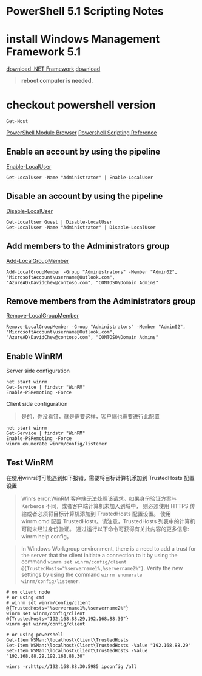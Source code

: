 # PowerShell 5.1 Scripting Notes

# install Windows Management Framework 5.1
[download .NET Framework](https://dotnet.microsoft.com/download/dotnet-framework/thank-you/net48-offline-installer)
[download](https://www.microsoft.com/en-us/download/details.aspx?id=54616)

> **reboot computer is needed.**

# checkout powershell version
```shell script
Get-Host
```

[PowerShell Module Browser](https://docs.microsoft.com/en-us/powershell/module/)
[Powershell Scripting Reference](https://docs.microsoft.com/en-us/powershell/module/cimcmdlets/?view=powershell-5.1)

## Enable an account by using the pipeline
[Enable-LocalUser](https://docs.microsoft.com/en-us/powershell/module/microsoft.powershell.localaccounts/enable-localuser?view=powershell-5.1)

```shell script
Get-LocalUser -Name "Administrator" | Enable-LocalUser
```

##  Disable an account by using the pipeline
[Disable-LocalUser](https://docs.microsoft.com/en-us/powershell/module/microsoft.powershell.localaccounts/disable-localuser?view=powershell-5.1)

```shell script
Get-LocalUser Guest | Disable-LocalUser
Get-LocalUser -Name "Administrator" | Disable-LocalUser
```

##  Add members to the Administrators group
[Add-LocalGroupMember](https://docs.microsoft.com/en-us/powershell/module/microsoft.powershell.localaccounts/add-localgroupmember?view=powershell-5.1)

```shell script
Add-LocalGroupMember -Group "Administrators" -Member "Admin02", "MicrosoftAccount\username@Outlook.com", "AzureAD\DavidChew@contoso.com", "CONTOSO\Domain Admins"
```


## Remove members from the Administrators group
[Remove-LocalGroupMember](https://docs.microsoft.com/en-us/powershell/module/microsoft.powershell.localaccounts/remove-localgroupmember?view=powershell-5.1)

```shell script
Remove-LocalGroupMember -Group "Administrators" -Member "Admin02", "MicrosoftAccount\username@Outlook.com", "AzureAD\DavidChew@contoso.com", "CONTOSO\Domain Admins"
```

## Enable WinRM

Server side configuration
```shell script
net start winrm
Get-Service | findstr "WinRM"
Enable-PSRemoting -Force
```

Client side configuration
> 是的，你没看错，就是需要这样，客户端也需要进行此配置
```shell script
net start winrm
Get-Service | findstr "WinRM"
Enable-PSRemoting -Force
winrm enumerate winrm/config/listener
```

## Test WinRM

在使用winrs时可能遇到如下报错，需要将目标计算机添加到 TrustedHosts 配置设置
>Winrs error:WinRM 客户端无法处理该请求。如果身份验证方案与 Kerberos 不同，或者客户端计算机未加入到域中， 则必须使用 HTTPS 传输或者必须将目标计算机添加到 TrustedHosts 配置设置。 使用 winrm.cmd 配置 TrustedHosts。请注意，TrustedHosts 列表中的计算机可能未经过身份验证。 通过运行以下命令可获得有关此内容的更多信息: winrm help config。

>In Windows Workgroup environment, there is a need to add a trust for the server that the client initiate a connection to it by using the command `winrm set winrm/config/client @{TrustedHosts="%servername1%,%servername2%"}`.
>Verity the new settings by using the command `winrm enumerate winrm/config/listener`.

```shell script
# on client node
# or using cmd
# winrm set winrm/config/client @{TrustedHosts="%servername1%,%servername2%"}
winrm set winrm/config/client @{TrustedHosts="192.168.88.29,192.168.88.30"}
winrm get winrm/config/client

# or using powershell
Get-Item WSMan:\localhost\Client\TrustedHosts
Set-Item WSMan:\localhost\Client\TrustedHosts -Value "192.168.88.29"
Set-Item WSMan:\localhost\Client\TrustedHosts -Value "192.168.88.29,192.168.88.30"

winrs -r:http://192.168.88.30:5985 ipconfig /all

```
